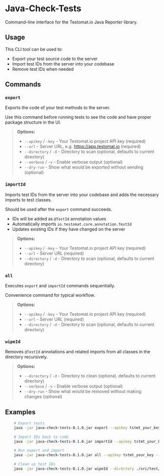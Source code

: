 # Java-Check-Tests

Command-line interface for the Testomat.io Java Reporter library.

## Usage

This CLI tool can be used to:

- Export your test source code to the server
- Import test IDs from the server into your codebase
- Remove test IDs when needed

## Commands

### `export`

Exports the code of your test methods to the server.

Use this command before running tests to see the code and have proper package structure in the UI.

>**Options:**
>- `--apikey` / `-key` - Your Testomat.io project API key (required)
>- `--url` - Server URL, e.g. https://app.testomat.io (required)
>- `--directory` / `-d` - Directory to scan (optional, defaults to current directory)
>- `--verbose` / `-v` - Enable verbose output (optional)
>- `--dry-run` - Show what would be exported without sending (optional)

### `importId`

Imports test IDs from the server into your codebase and adds the necessary imports to test classes.

Should be used after the `export` command succeeds.

- IDs will be added as `@TestId` annotation values
- Automatically imports `io.testomat.core.annotation.TestId`
- Updates existing IDs if they have changed on the server

>**Options:**
>- `--apikey` / `-key` - Your Testomat.io project API key (required)
>- `--url` - Server URL (required)
>- `--directory` / `-d` - Directory to scan (optional, defaults to current directory)

### `all`

Executes `export` and `importId` commands sequentially.

Convenience command for typical workflow.

>**Options:**
>- `--apikey` / `-key` - Your Testomat.io project API key (required)
>- `--url` - Server URL (required)
>- `--directory` / `-d` - Directory to scan (optional, defaults to current directory)


### `wipeId`

Removes `@TestId` annotations and related imports from all classes in the directory recursively.

>**Options:**
>- `--directory` / `-d` - Directory to clean (optional, defaults to current directory)
>- `--verbose` / `-v` - Enable verbose output (optional)
>- `--dry-run` - Show what would be removed without making changes (optional)

## Examples

```bash
    # Export tests
    java -jar java-check-tests-0.1.0.jar export --apikey tstmt_your_key --url https://app.testomat.io
    
    # Import IDs back to code  
    java -jar java-check-tests-0.1.0.jar importId --apikey tstmt_your_key --url https://app.testomat.io
    
    # Run export and import 
    java -jar java-check-tests-0.1.0.jar all --apikey tstmt_your_key --url https://app.testomat.io
    
    # Clean up test IDs
    java -jar java-check-tests-0.1.0.jar wipeId --directory ./src/test/java
```